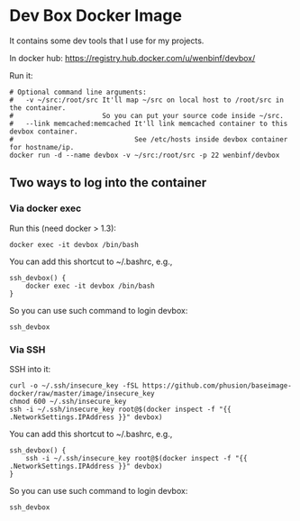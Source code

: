 Dev Box Docker Image
====================

It contains some dev tools that I use for my projects.

In docker hub:
    https://registry.hub.docker.com/u/wenbinf/devbox/

Run it:

    # Optional command line arguments:
    #   -v ~/src:/root/src It'll map ~/src on local host to /root/src in the container.
    #                      So you can put your source code inside ~/src.
    #   --link memcached:memcached It'll link memcached container to this devbox container.
    #                              See /etc/hosts inside devbox container for hostname/ip.
    docker run -d --name devbox -v ~/src:/root/src -p 22 wenbinf/devbox

## Two ways to log into the container

### Via docker exec

Run this (need docker > 1.3):

    docker exec -it devbox /bin/bash

You can add this shortcut to ~/.bashrc, e.g.,

    ssh_devbox() {
        docker exec -it devbox /bin/bash
    }

So you can use such command to login devbox:
    
    ssh_devbox


### Via SSH

SSH into it:

    curl -o ~/.ssh/insecure_key -fSL https://github.com/phusion/baseimage-docker/raw/master/image/insecure_key
    chmod 600 ~/.ssh/insecure_key
    ssh -i ~/.ssh/insecure_key root@$(docker inspect -f "{{ .NetworkSettings.IPAddress }}" devbox)

You can add this shortcut to ~/.bashrc, e.g.,

    ssh_devbox() {
        ssh -i ~/.ssh/insecure_key root@$(docker inspect -f "{{ .NetworkSettings.IPAddress }}" devbox)
    }

So you can use such command to login devbox:
    
    ssh_devbox
